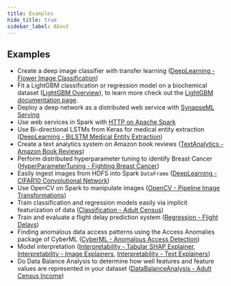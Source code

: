 ```yaml
---
title: Examples
hide_title: true
sidebar_label: About
---
```


## Examples

-   Create a deep image classifier with transfer learning ([DeepLearning - Flower Image Classification])
-   Fit a LightGBM classification or regression model on a biochemical dataset
    ([LightGBM Overview]), to learn more check out the [LightGBM documentation
    page](../../features/lightgbm/about).
-   Deploy a deep network as a distributed web service with [SynapseML
    Serving](../../features/spark_serving/about)
-   Use web services in Spark with [HTTP on Apache Spark](../../features/http/about)
-   Use Bi-directional LSTMs from Keras for medical entity extraction
    ([DeepLearning - BiLSTM Medical Entity Extraction])
-   Create a text analytics system on Amazon book reviews ([TextAnalytics - Amazon Book Reviews])
-   Perform distributed hyperparameter tuning to identify Breast Cancer
    ([HyperParameterTuning - Fighting Breast Cancer])
-   Easily ingest images from HDFS into Spark `DataFrame` ([DeepLearning - CIFAR10 Convolutional Network])
-   Use OpenCV on Spark to manipulate images ([OpenCV - Pipeline Image Transformations])
-   Train classification and regression models easily via implicit featurization
    of data ([Classification - Adult Census])
-   Train and evaluate a flight delay prediction system ([Regression - Flight Delays])
-   Finding anomalous data access patterns using the Access Anomalies package of CyberML ([CyberML - Anomalous Access Detection])
-   Model interpretation ([Interpretability - Tabular SHAP Explainer], [Interpretability - Image Explainers], [Interpretability - Text Explainers])
-   Do Data Balance Analysis to determine how well features and feature values are represented in your dataset ([DataBalanceAnalysis - Adult Census Income])


[Classification - Adult Census]: ../classification/Classification%20-%20Adult%20Census "Classification - Adult Census"

[Regression - Flight Delays]: ../regression/Regression%20-%20Flight%20Delays "Regression - Flight Delays"

[LightGBM Overview]: ../../features/lightgbm/LightGBM%20-%20Overview "LightGBM Overview"

[TextAnalytics - Amazon Book Reviews]: ../text_analytics/TextAnalytics%20-%20Amazon%20Book%20Reviews "TextAnalytics - Amazon Book Reviews"

[HyperParameterTuning - Fighting Breast Cancer]: ../HyperParameterTuning%20-%20Fighting%20Breast%20Cancer "HyperParameterTuning - Fighting Breast Cancer"

[DeepLearning - CIFAR10 Convolutional Network]: ../deep_learning/DeepLearning%20-%20CIFAR10%20Convolutional%20Network "DeepLearning - CIFAR10 Convolutional Network"

[OpenCV - Pipeline Image Transformations]: ../OpenCV%20-%20Pipeline%20Image%20Transformations "OpenCV - Pipeline Image Transformations"

[DeepLearning - BiLSTM Medical Entity Extraction]: ../deep_learning/DeepLearning%20-%20BiLSTM%20Medical%20Entity%20Extraction "DeepLearning - BiLSTM Medical Entity Extraction"

[DeepLearning - Flower Image Classification]: ../deep_learning/DeepLearning%20-%20Flower%20Image%20Classification "DeepLearning - Flower Image Classification"

[CyberML - Anomalous Access Detection]: ../CyberML%20-%20Anomalous%20Access%20Detection "CyberML - Anomalous Access Detection"

[Interpretability - Tabular SHAP Explainer]: ../responsible_ai/Interpretability%20-%20Tabular%20SHAP%20explainer "Interpretability - Tabular SHAP Explainer"

[Interpretability - Image Explainers]: ../../features/responsible_ai/Interpretability%20-%20Image%20Explainers "Interpretability - Image Explainers"

[Interpretability - Text Explainers]: ../responsible_ai/Interpretability%20-%20Text%20Explainers "Interpretability - Text Explainers"

[DataBalanceAnalysis - Adult Census Income]: ../responsible_ai/DataBalanceAnalysis%20-%20Adult%20Census%20Income "DataBalanceAnalysis - Adult Census Income"
